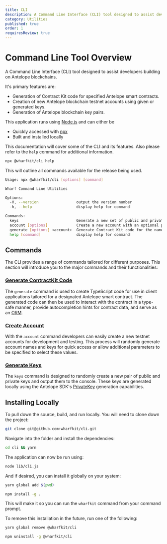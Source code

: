 ```yaml
---
title: CLI
description: A Command Line Interface (CLI) tool designed to assist developers building on Antelope blockchains.
category: Utilities
published: true
order: 1
requiresReview: true
---
```


# Command Line Tool Overview

A Command Line Interface (CLI) tool designed to assist developers building on Antelope blockchains.

It's primary features are:

- Generation of Contract Kit code for specified Antelope smart contracts.
- Creation of new Antelope blockchain testnet accounts using given or generated keys.
- Generation of Antelope blockchain key pairs.

This application runs using [Node.js](https://nodejs.org/en) and can either be

- Quickly accessed with [npx](https://docs.npmjs.com/cli/v10/commands/npx)
- Built and installed locally

This documentation will cover some of the CLI and its features. Also please refer to the `help` command for additional information.

```bash
npx @wharfkit/cli help                                                                                                                                                                                 ✔ 
```

This will outline all commands available for the release being used.

```bash
Usage: npx @wharfkit/cli [options] [command]

Wharf Command Line Utilities

Options:
  -V, --version                 output the version number
  -h, --help                    display help for command

Commands:
  keys                          Generate a new set of public and private keys
  account [options]             Create a new account with an optional public key
  generate [options] <account>  Generate Contract Kit code for the named smart contract
  help [command]                display help for command
```

## Commands

The CLI provides a range of commands tailored for different purposes. This section will introduce you to the major commands and their functionalities:

### [Generate ContractKit Code](/docs/utilities/generate-type-script-code-command)

The `generate` command is used to create TypeScript code for use in client applications tailored for a designated Antelope smart contract. The generated code can then be used to interact with the contract in a type-safe manner, provide autocompletion hints for contract data, and serve as an [ORM](https://en.wikipedia.org/wiki/Object%E2%80%93relational_mapping).

### [Create Account](/docs/utilities/create-account-command)

With the `account` command developers can easily create a new testnet accounts for development and testing. This process will randomly generate account names and keys for quick access or allow additional parameters to be specified to select these values.

### [Generate Keys](/docs/utilities/generate-keys-command)

The `keys` command is designed to randomly create a new pair of public and private keys and output them to the console. These keys are generated locally using the Antelope SDK's [PrivateKey](/docs/antelope/private-key#creating-new-private-keys) generation capabilities.

## Installing Locally

To pull down the source, build, and run locally. You will need to clone down the project:

```bash
git clone git@github.com:wharfkit/cli.git
```

Navigate into the folder and install the dependencies:

```bash
cd cli && yarn
```

The application can now be run using:

```bash
node lib/cli.js
```

And if desired, you can install it globally on your system:

```bash
yarn global add $(pwd)

npm install -g .
```

This will make it so you can run the `wharfkit` command from your command prompt.

To remove this installation in the future, run one of the following:

```bash
yarn global remove @wharfkit/cli

npm uninstall -g @wharfkit/cli
```
